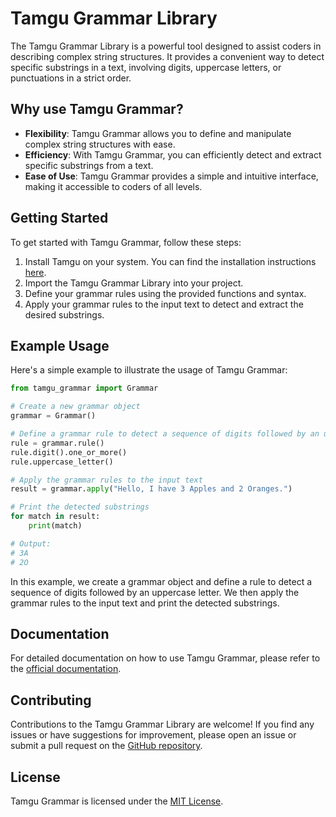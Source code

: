 # Tamgu Grammar Library

The Tamgu Grammar Library is a powerful tool designed to assist coders in describing complex string structures. It provides a convenient way to detect specific substrings in a text, involving digits, uppercase letters, or punctuations in a strict order.

## Why use Tamgu Grammar?

- **Flexibility**: Tamgu Grammar allows you to define and manipulate complex string structures with ease.
- **Efficiency**: With Tamgu Grammar, you can efficiently detect and extract specific substrings from a text.
- **Ease of Use**: Tamgu Grammar provides a simple and intuitive interface, making it accessible to coders of all levels.

## Getting Started

To get started with Tamgu Grammar, follow these steps:

1. Install Tamgu on your system. You can find the installation instructions [here](https://github.com/naver/tamgu).
2. Import the Tamgu Grammar Library into your project.
3. Define your grammar rules using the provided functions and syntax.
4. Apply your grammar rules to the input text to detect and extract the desired substrings.

## Example Usage

Here's a simple example to illustrate the usage of Tamgu Grammar:

```python
from tamgu_grammar import Grammar

# Create a new grammar object
grammar = Grammar()

# Define a grammar rule to detect a sequence of digits followed by an uppercase letter
rule = grammar.rule()
rule.digit().one_or_more()
rule.uppercase_letter()

# Apply the grammar rules to the input text
result = grammar.apply("Hello, I have 3 Apples and 2 Oranges.")

# Print the detected substrings
for match in result:
    print(match)

# Output:
# 3A
# 2O
```

In this example, we create a grammar object and define a rule to detect a sequence of digits followed by an uppercase letter. We then apply the grammar rules to the input text and print the detected substrings.

## Documentation

For detailed documentation on how to use Tamgu Grammar, please refer to the [official documentation](https://github.com/naver/tamgu).

## Contributing

Contributions to the Tamgu Grammar Library are welcome! If you find any issues or have suggestions for improvement, please open an issue or submit a pull request on the [GitHub repository](https://github.com/naver/tamgu).

## License

Tamgu Grammar is licensed under the [MIT License](https://github.com/naver/tamgu/blob/master/LICENSE).